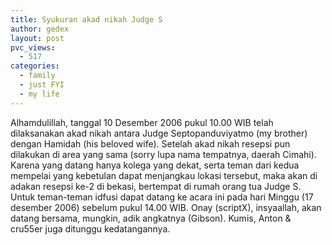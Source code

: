 ```yaml
---
title: Syukuran akad nikah Judge S
author: gedex
layout: post
pvc_views:
  - 517
categories:
  - family
  - just FYI
  - my life
---
```



Alhamdulillah, tanggal 10 Desember 2006 pukul 10.00 WIB telah dilaksanakan akad nikah antara Judge Septopanduviyatmo (my brother) dengan Hamidah (his beloved wife). Setelah akad nikah resepsi pun dilakukan di area yang sama (sorry lupa nama tempatnya, daerah Cimahi). Karena yang datang hanya kolega yang dekat, serta teman dari kedua mempelai yang kebetulan dapat menjangkau lokasi tersebut, maka akan di adakan resepsi ke-2 di bekasi, bertempat di rumah orang tua Judge S. Untuk teman-teman idfusi dapat datang ke acara ini pada hari Minggu (17 desember 2006) sebelum pukul 14.00 WIB. Onay (scriptX), insyaallah, akan datang bersama, mungkin, adik angkatnya (Gibson). Kumis, Anton & cru55er juga ditunggu kedatangannya.
